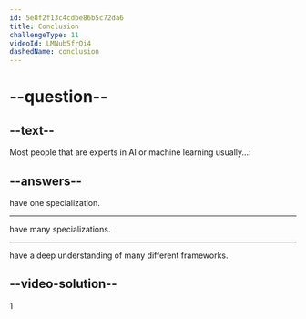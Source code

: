 ```yaml
---
id: 5e8f2f13c4cdbe86b5c72da6
title: Conclusion
challengeType: 11
videoId: LMNub5frQi4
dashedName: conclusion
---
```


# --question--

## --text--

Most people that are experts in AI or machine learning usually...:

## --answers--

have one specialization.

---

have many specializations.

---

have a deep understanding of many different frameworks.

## --video-solution--

1

